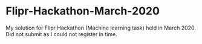 # Flipr-Hackathon-March-2020
My solution for Flipr Hackathon (Machine learning task) held in March 2020. Did not submit as I could not register in time.
